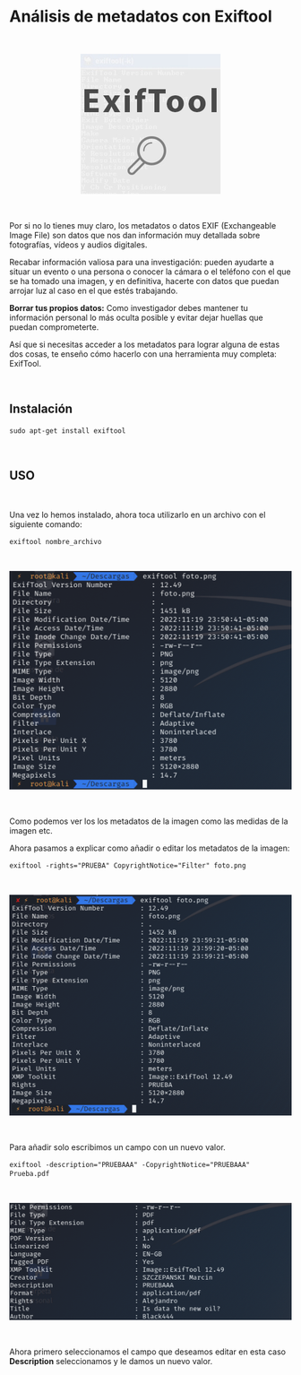 # Análisis de metadatos con Exiftool

<br>

<p align="center">
<img src="./Img/Logo.jpg">
</p>

<br>

Por si no lo tienes muy claro, los metadatos o datos EXIF (Exchangeable Image File) son datos que nos dan información muy detallada sobre fotografías, vídeos y audios digitales.

Recabar información valiosa para una investigación: pueden ayudarte a situar un evento o una persona o conocer la cámara o el teléfono con el que se ha tomado una imagen, y en definitiva, hacerte con datos que puedan arrojar luz al caso en el que estés trabajando.

**Borrar tus propios datos:** Como investigador debes mantener tu información personal lo más oculta posible y evitar dejar huellas que puedan comprometerte.

Así que si necesitas acceder a los metadatos para lograr alguna de estas dos cosas, te enseño cómo hacerlo con una herramienta muy completa: ExifTool.

<br>

## Instalación

```
sudo apt-get install exiftool
```

<br>

## USO

<br>

Una vez lo hemos instalado, ahora toca utilizarlo en un archivo con el siguiente comando:

```
exiftool nombre_archivo
```

<br>

<p align="center">
<img src="./Img/foto.png">
</p>

<br>

Como podemos ver los los metadatos de la imagen como las medidas de la imagen etc.

Ahora pasamos a explicar como añadir o editar los metadatos de la imagen:

```
exiftool -rights="PRUEBA" CopyrightNotice="Filter" foto.png
```

<br>

<p align="center">
<img src="./Img/editado.png">
</p>

<br>

Para añadir solo escribimos un campo con un nuevo valor.

```
exiftool -description="PRUEBAAA" -CopyrightNotice="PRUEBAAA" Prueba.pdf
```

<br>

<p align="center">
<img src="./Img/editado2.png">
</p>

<br>

Ahora primero seleccionamos el campo que deseamos editar en esta caso **Description** seleccionamos y le damos un nuevo valor.